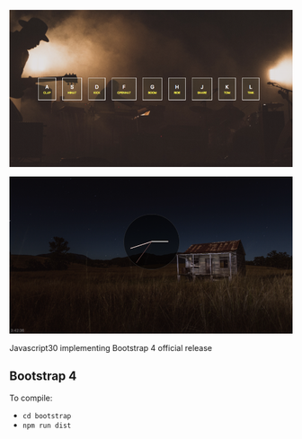 ![Drum Library](https://raw.githubusercontent.com/virtual/javascript30/master/01-drumkit/01-drumkit.png)

![Clock 02](https://raw.githubusercontent.com/virtual/javascript30/master/02-clock/thumbnail.png)

Javascript30 implementing Bootstrap 4 official release

## Bootstrap 4

To compile: 

- `cd bootstrap`
- `npm run dist`
